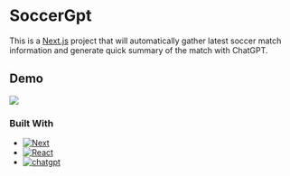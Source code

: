# SoccerGpt
This is a [Next.js](https://nextjs.org/) project that will automatically gather latest soccer match information and generate quick summary of the match with ChatGPT.

## Demo
![](https://github.com/mikelin0804/soccerGPT/blob/main/public/soccergpt_demo.gif)



### Built With

* [![Next][Next.js]][Next-url]
* [![React][React.js]][React-url]
* [![chatgpt][ChatGPT]][gpt-url]


[Next.js]: https://img.shields.io/badge/next.js-000000?style=for-the-badge&logo=nextdotjs&logoColor=white
[Next-url]: https://nextjs.org/
[React.js]: https://img.shields.io/badge/React-20232A?style=for-the-badge&logo=react&logoColor=61DAFB
[React-url]: https://reactjs.org/
[ChatGPT]: https://img.shields.io/badge/chatGPT-74aa9c?logo=openai&logoColor=white
[gpt-url]: https://openai.com/blog/chatgpt
